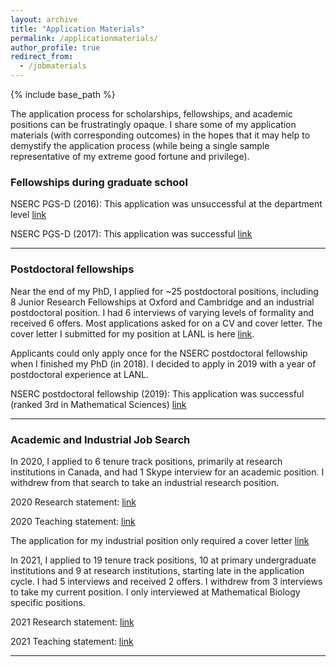 ```yaml
---
layout: archive
title: "Application Materials"
permalink: /applicationmaterials/
author_profile: true
redirect_from:
  - /jobmaterials
---
```


{% include base_path %}

The application process for scholarships, fellowships, and academic positions can be frustratingly opaque. I share some of my application materials (with corresponding outcomes) in the hopes that it may help to demystify the application process (while being a single sample representative of my extreme good fortune and privilege).

### Fellowships during graduate school

NSERC PGS-D (2016): This application was unsuccessful at the department level [link](https://ttcassid.github.io/files/Application_Materials/PGSD_Application_2016.pdf)

NSERC PGS-D (2017): This application was successful [link](https://ttcassid.github.io/files/Application_Materials/NSERCPGSDTylerCassidyApplication2017.pdf)

----

  
### Postdoctoral fellowships 

Near the end of my PhD, I applied for ~25 postdoctoral positions, including 8 Junior Research Fellowships at Oxford and Cambridge and an industrial postdoctoral position. I had 6 interviews of varying levels of formality and received 6 offers. Most applications asked for on a CV and cover letter. The cover letter I submitted for my position at LANL is here [link](https://ttcassid.github.io/files/Application_Materials/LosAlamosStatementOfInterest.pdf).

Applicants could only apply once for the NSERC postdoctoral fellowship when I finished my PhD (in 2018). I decided to apply in 2019 with a year of postdoctoral experience at LANL.

NSERC postdoctoral fellowship (2019): This application was successful (ranked 3rd in Mathematical Sciences) [link](https://ttcassid.github.io/files/Application_Materials/NSERCPDF_TotalApplication.pdf)

----

  
### Academic and Industrial Job Search

In 2020, I applied to 6 tenure track positions, primarily at research institutions in Canada, and had 1 Skype interview for an academic position. I withdrew from that search to take an industrial research position.

2020 Research statement: [link](https://ttcassid.github.io/files/Application_Materials/ResearchStatement_2020.pdf)

2020 Teaching statement: [link](https://ttcassid.github.io/files/Application_Materials/ResearchStatement_2020.pdf)

The application for my industrial position only required a cover letter [link](https://ttcassid.github.io/files/Application_Materials/Pfizer_Cover_Letter.pdf)

In 2021, I applied to 19 tenure track positions, 10 at primary undergraduate institutions and 9 at research institutions, starting late in the application cycle. I had 5 interviews and received 2 offers. I withdrew from 3 interviews to take my current position. I only interviewed at Mathematical Biology specific positions. 

2021 Research statement: [link](https://ttcassid.github.io/files/Application_Materials/ResearchStatement_2021_V1.pdf)

2021 Teaching statement: [link](https://ttcassid.github.io/files/Application_Materials/ResearchStatement_2021.pdf)

----

  